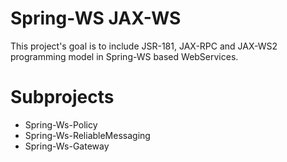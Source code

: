 # Spring-WS JAX-WS #

This project's goal is to include JSR-181, JAX-RPC and JAX-WS2 programming
model in Spring-WS based WebServices.


# Subprojects #

* Spring-Ws-Policy
* Spring-Ws-ReliableMessaging
* Spring-Ws-Gateway

